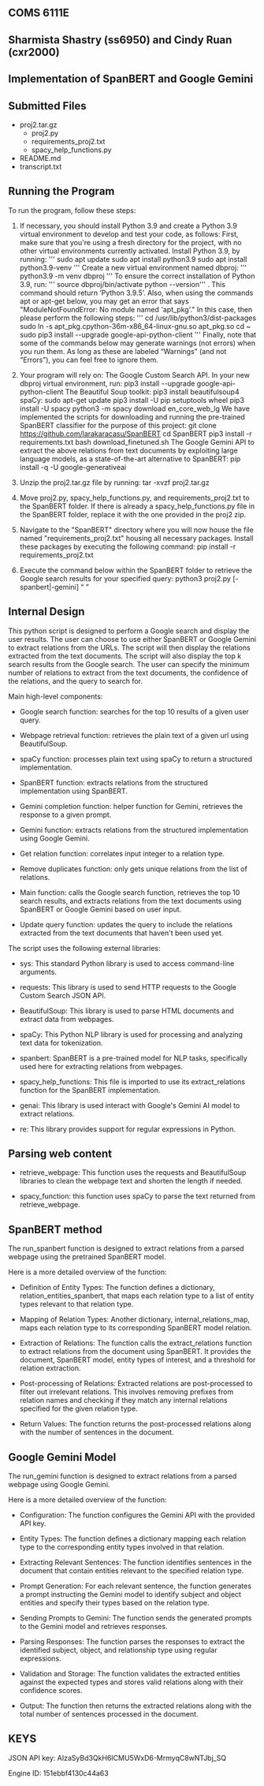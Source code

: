 ## COMS 6111E
## Sharmista Shastry (ss6950) and Cindy Ruan (cxr2000)
## Implementation of SpanBERT and Google Gemini

## Submitted Files

- proj2.tar.gz
    - proj2.py
    - requirements_proj2.txt
    - spacy_help_functions.py
- README.md
- transcript.txt

## Running the Program

To run the program, follow these steps:

1. If necessary, you should install Python 3.9 and create a Python 3.9 virtual environment to develop and test your code, as follows:
    First, make sure that you're using a fresh directory for the project, with no other virtual environments currently activated.
    Install Python 3.9, by running:
   '''
    sudo apt update
    sudo apt install python3.9
    sudo apt install python3.9-venv
   '''
    Create a new virtual environment named dbproj:
   ''' python3.9 -m venv dbproj '''
    To ensure the correct installation of Python 3.9, run:
    ''' source dbproj/bin/activate
    python --version''' . This command should return ‘Python 3.9.5’.
    Also, when using the commands apt or apt-get below, you may get an error that says "ModuleNotFoundError: No module named 'apt_pkg'." In this case, then please perform the following steps:
   '''
    cd /usr/lib/python3/dist-packages
    sudo ln -s apt_pkg.cpython-36m-x86_64-linux-gnu.so apt_pkg.so
    cd ~
    sudo pip3 install --upgrade google-api-python-client
   '''
    Finally, note that some of the commands below may generate warnings (not errors) when you run them. As long as these are labeled “Warnings” (and not “Errors”), you can feel free to ignore them.

3. Your program will rely on:
    The Google Custom Search API. In your new dbproj virtual environment, run:
    pip3 install --upgrade google-api-python-client
    The Beautiful Soup toolkit:
    pip3 install beautifulsoup4
    spaCy:
    sudo apt-get update
    pip3 install -U pip setuptools wheel
    pip3 install -U spacy
    python3 -m spacy download en_core_web_lg
    We have implemented the scripts for downloading and running the pre-trained SpanBERT classifier for the purpose of this project:
    git clone https://github.com/larakaracasu/SpanBERT
    cd SpanBERT
    pip3 install -r requirements.txt
    bash download_finetuned.sh
    The Google Gemini API to extract the above relations from text documents by exploiting large language models, as a state-of-the-art alternative to SpanBERT:
    pip install -q -U google-generativeai

4. Unzip the proj2.tar.gz file by running:
    tar -xvzf proj2.tar.gz

3. Move proj2.py, spacy_help_functions.py, and requirements_proj2.txt to the SpanBERT folder. If there is already a spacy_help_functions.py file in the SpanBERT folder, replace it with the one provided in the proj2 zip.

4. Navigate to the "SpanBERT" directory where you will now house the file named "requirements_proj2.txt" housing all necessary packages. Install these packages by executing the following command:
    pip install -r requirements_proj2.txt

5. Execute the command below within the SpanBERT folder to retrieve the Google search results for your specified query:
    python3 proj2.py [-spanbert|-gemini] <google api key> <google engine id> <google gemini api key> <r> <t> <q> <k>

## Internal Design

This python script is designed to perform a Google search and display the user results. The user can choose to use either SpanBERT or Google Gemini to extract relations from the URLs. The script will then display the relations extracted from the text documents. The script will also display the top k search results from the Google search. The user can specify the minimum number of relations to extract from the text documents, the confidence of the relations, and the query to search for.

Main high-level components:

- Google search function: searches for the top 10 results of a given user query.

- Webpage retrieval function: retrieves the plain text of a given url using BeautifulSoup.

- spaCy function: processes plain text using spaCy to return a structured implementation.

- SpanBERT function: extracts relations from the structured implementation using SpanBERT.

- Gemini completion function: helper function for Gemini, retrieves the response to a given prompt.

- Gemini function: extracts relations from the structured implementation using Google Gemini.

- Get relation function: correlates input integer to a relation type.

- Remove duplicates function: only gets unique relations from the list of relations.

- Main function: calls the Google search function, retrieves the top 10 search results, and extracts relations from the text documents using SpanBERT or Google Gemini based on user input.

- Update query function: updates the query to include the relations extracted from the text documents that haven't been used yet.

The script uses the following external libraries:

- sys: This standard Python library is used to access command-line arguments.

- requests: This library is used to send HTTP requests to the Google Custom Search JSON API.

- BeautifulSoup: This library is used to parse HTML documents and extract data from webpages.

- spaCy: This Python NLP library is used for processing and analyzing text data for tokenization.

- spanbert: SpanBERT is a pre-trained model for NLP tasks, specifically used here for extracting relations from webpages.

- spacy_help_functions: This file is imported to use its extract_relations function for the SpanBERT implementation.

- genai: This library is used interact with Google's Gemini AI model to extract relations.

- re: This library provides support for regular expressions in Python.

## Parsing web content

- retrieve_webpage: This function uses the requests and BeautifulSoup libraries to clean the webpage text and shorten the length if needed. 

- spacy_function: this function uses spaCy to parse the text returned from retrieve_webpage.

## SpanBERT method

The run_spanbert function is designed to extract relations from a parsed webpage using the pretrained SpanBERT model.

Here is a more detailed overview of the function:

- Definition of Entity Types: The function defines a dictionary, relation_entities_spanbert, that maps each relation type to a list of entity types relevant to that relation type.

- Mapping of Relation Types: Another dictionary, internal_relations_map, maps each relation type to its corresponding SpanBERT model relation.

- Extraction of Relations: The function calls the extract_relations function to extract relations from the document using SpanBERT. It provides the document, SpanBERT model, entity types of interest, and a threshold for relation extraction.

- Post-processing of Relations: Extracted relations are post-processed to filter out irrelevant relations. This involves removing prefixes from relation names and checking if they match any internal relations specified for the given relation type.

- Return Values: The function returns the post-processed relations along with the number of sentences in the document.

## Google Gemini Model

The run_gemini function is designed to extract relations from a parsed webpage using Google Gemini.

Here is a more detailed overview of the function:

- Configuration: The function configures the Gemini API with the provided API key.

- Entity Types: The function defines a dictionary mapping each relation type to the corresponding entity types involved in that relation.

- Extracting Relevant Sentences: The function identifies sentences in the document that contain entities relevant to the specified relation type.

- Prompt Generation: For each relevant sentence, the function generates a prompt instructing the Gemini model to identify subject and object entities and specify their types based on the relation type.

- Sending Prompts to Gemini: The function sends the generated prompts to the Gemini model and retrieves responses.

- Parsing Responses: The function parses the responses to extract the identified subject, object, and relationship type using regular expressions.

- Validation and Storage: The function validates the extracted entities against the expected types and stores valid relations along with their confidence scores.

- Output: The function then returns the extracted relations along with the total number of sentences processed in the document.

## KEYS

JSON API key: AIzaSyBd3QkH6ICMU5WxD6-MrmyqC8wNTJbj_SQ

Engine ID: 151ebbf4130c44a63














